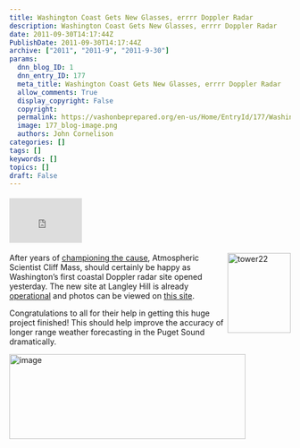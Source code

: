 ```yaml
---
title: Washington Coast Gets New Glasses, errrr Doppler Radar
description: Washington Coast Gets New Glasses, errrr Doppler Radar
date: 2011-09-30T14:17:44Z
PublishDate: 2011-09-30T14:17:44Z
archive: ["2011", "2011-9", "2011-9-30"]
params:
  dnn_blog_ID: 1
  dnn_entry_ID: 177
  meta_title: Washington Coast Gets New Glasses, errrr Doppler Radar
  allow_comments: True
  display_copyright: False
  copyright:
  permalink: https://vashonbeprepared.org/en-us/Home/EntryId/177/Washington-Coast-Gets-New-Glasses-errrr-Doppler-Radar
  image: 177_blog-image.png
  authors: John Cornelison
categories: []
tags: []
keywords: []
topics: []
draft: False
---
```


<div class="wlWriterHeaderFooter" style="float:none; margin:0px; padding:4px 0px 4px 0px;"><iframe src="http://www.facebook.com/widgets/like.php?href=http://vashoneoc.org/Blogs/VashonPreparedness/tabid/164/EntryId/177/Washington-Coast-Gets-New-Glasses-errrr-Doppler-Radar.aspx" scrolling="no" frameborder="0" style="border:none; width:130px; height:80px"></iframe></div><p><img style="display: inline; float: right" alt="tower22" align="right" src="http://www.atmos.washington.edu/%7Ecliff/NewRadarPics/radar.up.close.22.jpg" width="113" height="143" />After years of <a href="http://www.atmos.washington.edu/~cliff/coastalradar.html" target="_blank">championing the cause</a>, Atmospheric Scientist Cliff Mass, should certainly be happy as Washington’s first coastal Doppler radar site opened yesterday. The new site at Langley Hill is already <a href="http://www.cantwell.senate.gov/news/record.cfm?id=334230" target="_blank">operational</a> and photos can be viewed on <a href="http://www.atmos.washington.edu/~cliff/Langleyradar.html" target="_blank">this site</a>. </p>  <p>Congratulations to all for their help in getting this huge project finished! This should help improve the accuracy of longer range weather forecasting in the Puget Sound dramatically.</p>  <p><a href="./images/177/Washington-Coast-Gets-New-Glasses-eeeer_640E-image_2.png"><img style="background-image: none; border-right-width: 0px; padding-left: 0px; padding-right: 0px; display: inline; float: left; border-top-width: 0px; border-bottom-width: 0px; border-left-width: 0px; padding-top: 0px" title="image" border="0" alt="image" align="left" src="./images/177/Washington-Coast-Gets-New-Glasses-eeeer_640E-image_thumb.png" width="423" height="152" /></a></p>
